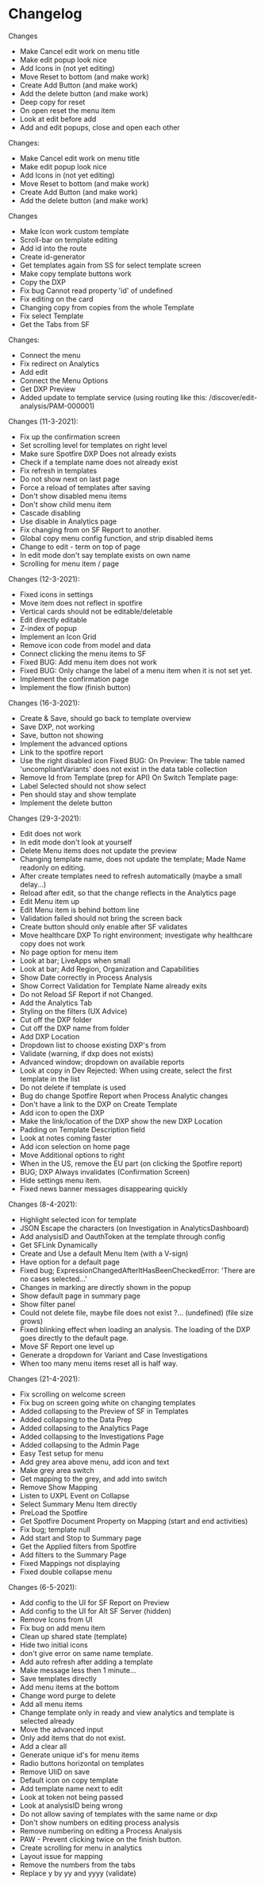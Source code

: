 # Changelog

Changes
- Make Cancel edit work on menu title
- Make edit popup look nice
- Add Icons in (not yet editing)
- Move Reset to bottom (and make work)
- Create Add Button (and make work)
- Add the delete button (and make work)
- Deep copy for reset
- On open reset the menu item
- Look at edit before add
- Add and edit popups, close and open each other

Changes:
- Make Cancel edit work on menu title
- Make edit popup look nice
- Add Icons in (not yet editing)
- Move Reset to bottom (and make work)
- Create Add Button (and make work)
- Add the delete button (and make work)

Changes
-  Make Icon work custom template
-  Scroll-bar on template editing
-  Add id into the route
-  Create id-generator
-  Get templates again from SS for select template screen
-  Make copy template buttons work
-  Copy the DXP
-  Fix bug Cannot read property 'id' of undefined
-  Fix editing on the card
-  Changing copy from copies from the whole Template
-  Fix select Template
-  Get the Tabs from SF

Changes:
- Connect the menu
- Fix redirect on Analytics
- Add edit
- Connect the Menu Options
- Get DXP Preview
- Added update to template service (using routing like this: /discover/edit-analysis/PAM-000001)

Changes (11-3-2021):
- Fix up the confirmation screen
- Set scrolling level for templates on right level
- Make sure Spotfire DXP Does not already exists
- Check if a template name does not already exist
- Fix refresh in templates
- Do not show next on last page
- Force a reload of templates after saving
- Don't show disabled menu items
- Don't show child menu item
- Cascade disabling
- Use disable in Analytics page
- Fix changing from on SF Report to another.
- Global copy menu config function, and strip disabled items
- Change to edit - term on top of page
- In edit mode don't say template exists on own name
- Scrolling for menu item / page

Changes (12-3-2021):
- Fixed icons in settings
- Move item does not reflect in spotfire
- Vertical cards should not be editable/deletable
- Edit directly editable
- Z-index of popup
- Implement an Icon Grid
- Remove icon code from model and data
- Connect clicking the menu items to SF
- Fixed BUG: Add menu item does not work
- Fixed BUG: Only change the label of a menu item when it is not set yet.
- Implement the confirmation page
- Implement the flow (finish button)

Changes (16-3-2021):
- Create & Save, should go back to template overview
- Save DXP, not working
- Save, button not showing
- Implement the advanced options
- Link to the spotfire report
- Use the right disabled icon
Fixed BUG: On Preview: The table named 'uncompliantVariants' does not exist in the data table collection
- Remove Id from Template (prep for API)
On Switch Template page:
- Label Selected should not show select
- Pen should stay and show template
- Implement the delete button

Changes (29-3-2021):
-  Edit does not work
-  In edit mode don't look at yourself
-  Delete Menu items does not update the preview
-  Changing template name, does not update the template; Made Name readonly on editing.
-  After create templates need to refresh automatically (maybe a small delay...)
-  Reload after edit, so that the change reflects in the Analytics page
-  Edit Menu item up
-  Edit Menu item is behind bottom line
-  Validation failed should not bring the screen back
-  Create button should only enable after SF validates
-  Move healthcare DXP To right environment; investigate why healthcare copy does not work
-  No page option for menu item
-  Look at bar; LiveApps when small
-  Look at bar; Add Region, Organization and Capabilities
-  Show Date correctly in Process Analysis
-  Show Correct Validation for Template Name already exits
-  Do not Reload SF Report if not Changed.
-  Add the Analytics Tab
-  Styling on the filters (UX Advice)
-  Cut off the DXP folder
-  Cut off the DXP name from folder
-  Add DXP Location
-  Dropdown list to choose existing DXP's from
-  Validate (warning, if dxp does not exists)
-  Advanced window; dropdown on available reports
-  Look at copy in Dev
   Rejected: When using create, select the first template in the list
-  Do not delete if template is used
-  Bug do change Spotfire Report when Process Analytic changes
-  Don't have a link to the DXP on Create Template
-  Add icon to open the DXP
-  Make the link/location of the DXP show the new DXP Location
-  Padding on Template Description field
-  Look at notes coming faster
-  Add icon selection on home page
-  Move Additional options to right
-  When in the US, remove the EU part (on clicking the Spotfire report)
-  BUG; DXP Always invalidates (Confirmation Screen)
-  Hide settings menu item.
-  Fixed news banner messages disappearing quickly

Changes (8-4-2021):

-  Highlight selected icon for template
-  JSON Escape the characters (on Investigation in AnalyticsDashboard)
-  Add analysisID and OauthToken at the template through config
-  Get SFLink Dynamically
-  Create and Use a default Menu Item (with a V-sign)
-  Have option for a default page
-  Fixed bug; ExpressionChangedAfterItHasBeenCheckedError: 'There are no cases selected...'
-  Changes in marking are directly shown in the popup
-  Show default page in summary page
-  Show filter panel
-  Could not delete file, maybe file does not exist ?... (undefined) (file size grows)
-  Fixed blinking effect when loading an analysis. The loading of the DXP goes directly to the default page.
-  Move SF Report one level up
-  Generate a dropdown for Variant and Case Investigations
-  When too many menu items reset all is half way.

Changes (21-4-2021):
 - Fix scrolling on welcome screen
 - Fix bug on screen going white on changing templates
 - Added collapsing to the Preview of SF in Templates
 - Added collapsing to the Data Prep
 - Added collapsing to the Analytics Page
 - Added collapsing to the Investigations Page
 - Added collapsing to the Admin Page
 - Easy Test setup for menu
 - Add grey area above menu, add icon and text
 - Make grey area switch
 - Get mapping to the grey, and add into switch
 - Remove Show Mapping
 - Listen to UXPL Event on Collapse
 - Select Summary Menu Item directly
 - PreLoad the Spotfire
 - Get Spotfire Document Property on Mapping (start and end activities)
 - Fix bug; template null
 - Add start and Stop to Summary page
 - Get the Applied filters from Spotfire
 - Add filters to the Summary Page
 - Fixed Mappings not displaying
 - Fixed double collapse menu

Changes (6-5-2021):
 - Add config to the UI for SF Report on Preview
 - Add config to the UI for Alt SF Server (hidden)
 - Remove Icons from UI
 - Fix bug on add menu item
 - Clean up shared state (template)
 - Hide two initial icons
 - don't give error on same name template.
 - Add auto refresh after adding a template
 - Make message less then 1 minute...
 - Save templates directly
 - Add menu items at the bottom
 - Change word purge to delete
 - Add all menu items
 - Change template only in ready and view analytics and template is selected already
 - Move the advanced input
 - Only add items that do not exist.
 - Add a clear all
 - Generate unique id's for menu items
 - Radio buttons horizontal on templates
 - Remove UIiD on save
 - Default icon on copy template
 - Add template name next to edit
 - Look at token not being passed
 - Look at analysisID being wrong
 - Do not allow saving of templates with the same name or dxp
 - Don't show numbers on editing process analysis
 - Remove numbering on editing a Process Analysis
 - PAW - Prevent clicking twice on the finish button.
 - Create scrolling for menu in analytics
 - Layout issue for mapping
 - Remove the numbers from the tabs
 - Replace y by yy and yyyy (validate)

